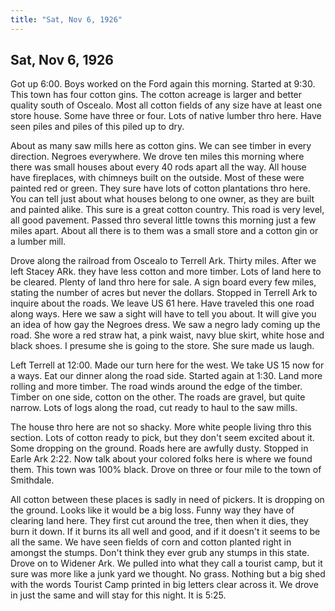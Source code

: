 ```yaml
---  
title: "Sat, Nov 6, 1926"  
---  
```

## Sat, Nov 6, 1926
Got up 6:00. Boys worked on the Ford again this morning. Started at 9:30. This town has four cotton gins. The cotton acreage is larger and better quality south of Oscealo. Most all cotton fields of any size have at least one store house. Some have three or four. Lots of native lumber thro here. Have seen piles and piles of this piled up to dry.

About as many saw mills here as cotton gins. We can see timber in every direction. Negroes everywhere. We drove ten miles this morning where there was small houses about every 40 rods apart all the way. All house have fireplaces, with chimneys built on the outside. Most of these were painted red or green. They sure have lots of cotton plantations thro here. You can tell just about what houses belong to one owner, as they are built and painted alike. This sure is a great cotton country. This road is very level, all good pavement. Passed thro several little towns this morning just a few miles apart. About all there is to them was a small store and a cotton gin or a lumber mill.

Drove along the railroad from Oscealo to Terrell Ark. Thirty miles. After we left Stacey ARk. they have less cotton and more timber. Lots of land here to be cleared. Plenty of land thro here for sale. A sign board every few miles, stating the number of acres but never the dollars. Stopped in Terrell Ark to inquire about the roads. We leave US 61 here. Have traveled this one road along ways. Here we saw a sight will have to tell you about. It will give you an idea of how gay the Negroes dress. We saw a negro lady coming up the road. She wore a red straw hat, a pink waist, navy blue skirt, white hose and black shoes. I presume she is going to the store. She sure made us laugh.

Left Terrell at 12:00. Made our turn here for the west. We take US 15 now for a ways. Eat our dinner along the road side. Started again at 1:30. Land more rolling and more timber. The road winds around the edge of the timber. Timber on one side, cotton on the other. The roads are gravel, but quite narrow. Lots of logs along the road, cut ready to haul to the saw mills.

The house thro here are not so shacky. More white people living thro this section. Lots of cotton ready to pick, but they don't seem excited about it. Some dropping on the ground. Roads here are awfully dusty. Stopped in Earle Ark 2:22. Now talk about your colored folks here is where we found them. This town was 100% black. Drove on three or four mile to the town of Smithdale.

All cotton between these places is sadly in need of pickers. It is dropping on the ground. Looks like it would be a big loss. Funny way they have of clearing land here. They first cut around the tree, then when it dies, they burn it down. If it burns its all well and good, and if it doesn't it seems to be all the same. We have seen fields of corn and cotton planted right in amongst the stumps. Don't think they ever grub any stumps in this state. Drove on to Widener Ark. We pulled into what they call a tourist camp, but it sure was more like a junk yard we thought. No grass. Nothing but a big shed with the words Tourist Camp printed in big letters clear across it. We drove in just the same and will stay for this night. It is 5:25.

